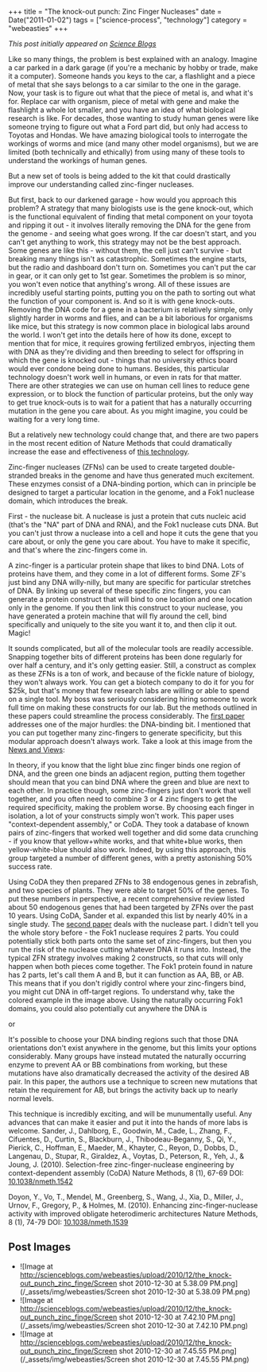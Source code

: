+++
title = "The knock-out punch: Zinc Finger Nucleases"
date = Date("2011-01-02")
tags = ["science-process", "technology"]
category = "webeasties"
+++

_This post initially appeared on [Science Blogs](http://scienceblogs.com/webeasties)_

Like so many things, the problem is best explained with an analogy. Imagine a car parked in a dark garage (if you're a mechanic by hobby or trade, make it a computer). Someone hands you keys to the car, a flashlight and a piece of metal that she says belongs to a car similar to the one in the garage. Now, your task is to figure out what that the piece of metal is, and what it's for. Replace car with organism, piece of metal with gene and make the flashlight a whole lot smaller, and you have an idea of what biological research is like. For decades, those wanting to study human genes were like someone trying to figure out what a Ford part did, but only had access to Toyotas and Hondas. We have amazing biological tools to interrogate the workings of worms and mice (and many other model organisms), but we are limited (both technically and ethically) from using many of these tools to understand the workings of human genes.

But a new set of tools is being added to the kit that could drastically improve our understanding called zinc-finger nucleases.

But first, back to our darkened garage - how would you approach this problem? A strategy that many biologists use is the gene knock-out, which is the functional equivalent of finding that metal component on your toyota and ripping it out - it involves literally removing the DNA for the gene from the genome - and seeing what goes wrong. If the car doesn't start, and you can't get anything to work, this strategy may not be the best approach. Some genes are like this - without them, the cell just can't survive - but breaking many things isn't as catastrophic. Sometimes the engine starts, but the radio and dashboard don't turn on. Sometimes you can't put the car in gear, or it can only get to 1st gear. Sometimes the problem is so minor, you won't even notice that anything's wrong. All of these issues are incredibly useful starting points, putting you on the path to sorting out what the function of your component is. 
And so it is with gene knock-outs. Removing the DNA code for a gene in a bacterium is relatively simple, only slightly harder in worms and flies, and can be a bit laborious for organisms like mice, but this strategy is now common place in biological labs around the world. I won't get into the details here of how its done, except to mention that for mice, it requires growing fertilized embryos, injecting them with DNA as they're dividing and then breeding to select for offspring in which the gene is knocked out - things that no university ethics board would ever condone being done to humans. Besides, this particular technology doesn't work well in humans, or even in rats for that matter. There are other strategies we can use on human cell lines to reduce gene expression, or to block the function of particular proteins, but the only way to get true knock-outs is to wait for a patient that has a naturally occurring mutation in the gene you care about. As you might imagine, you could be waiting for a very long time.

But a relatively new technology could change that, and there are two papers in the most recent edition of Nature Methods that could dramatically increase the ease and effectiveness of [this technology](http://goo.gl/FCb5g).

Zinc-finger nucleases (ZFNs) can be used to create targeted double-stranded breaks in the genome and have thus generated much excitement. These enzymes consist of a DNA-binding portion, which can in principle be designed to target a particular location in the genome, and a Fok1 nuclease domain, which introduces the break.

First - the nuclease bit. A nuclease is just a protein that cuts nucleic acid (that's the "NA" part of DNA and RNA), and the Fok1 nuclease cuts DNA. But you can't just throw a nuclease into a cell and hope it cuts the gene that you care about, or only the gene you care about. You have to make it specific, and that's where the zinc-fingers come in.

A zinc-finger is a particular protein shape that likes to bind DNA. Lots of proteins have them, and they come in a lot of different forms. Some ZF's just bind any DNA willy-nilly, but many are specific for particular stretches of DNA. By linking up several of these specific zinc fingers, you can generate a protein construct that will bind to one location and one location only in the genome. If you then link this construct to your nuclease, you have generated a protein machine that will fly around the cell, bind specifically and uniquely to the site you want it to, and then clip it out. Magic!

It sounds complicated, but all of the molecular tools are readily accessible. Snapping together bits of different proteins has been done regularly for over half a century, and it's only getting easier. Still, a construct as complex as these ZFNs is a ton of work, and because of the fickle nature of biology, they won't always work. You can get a biotech company to do it for you for \$25k, but that's money that few research labs are willing or able to spend on a single tool. My boss was seriously considering hiring someone to work full time on making these constructs for our lab. But the methods outlined in these papers could streamline the process considerably. 
The [first paper](http://goo.gl/4xRNg) addresses one of the major hurdles: the DNA-binding bit. I mentioned that you can put together many zinc-fingers to generate specificity, but this modular approach doesn't always work. Take a look at this image from the [News and Views](http://goo.gl/GZEmM): 

In theory, if you know that the light blue zinc finger binds one region of DNA, and the green one binds an adjacent region, putting them together should mean that you can bind DNA where the green and blue are next to each other. In practice though, some zinc-fingers just don't work that well together, and you often need to combine 3 or 4 zinc fingers to get the required specificity, making the problem worse. By choosing each finger in isolation, a lot of your constructs simply won't work. This paper uses "context-dependent assembly," or CoDA. They took a database of known pairs of zinc-fingers that worked well together and did some data crunching - if you know that yellow+white works, and that white+blue works, then yellow-white-blue should also work. Indeed, by using this approach, this group targeted a number of different genes, with a pretty astonishing 50% success rate.

Using CoDA they then prepared ZFNs to 38 endogenous genes in zebrafish, and two species of plants. They were able to target 50% of the genes. To put these numbers in perspective, a recent comprehensive review listed about 50 endogenous genes that had been targeted by ZFNs over the past 10 years. Using CoDA, Sander et al. expanded this list by nearly 40% in a single study. 
The [second paper](http://goo.gl/yPt5w) deals with the nuclease part. I didn't tell you the whole story before - the Fok1 nuclease requires 2 parts. You could potentially stick both parts onto the same set of zinc-fingers, but then you run the risk of the nuclease cutting whatever DNA it runs into. Instead, the typical  ZFN strategy involves making 2 constructs, so that cuts will only happen when both pieces come together. The Fok1 protein found in nature has 2 parts, let's call them A and B, but it can function as AA, BB, or AB. This means that if you don't rigidly control where your zinc-fingers bind, you might cut DNA in off-target regions. To understand why, take the colored example in the image above. Using the naturally occurring Fok1 domains, you could also potentially cut anywhere the DNA is

or

It's possible to choose your DNA binding regions such that those DNA orientations don't exist anywhere in the genome, but this limits your options considerably. Many groups have instead mutated the naturally occurring enzyme to prevent AA or BB combinations from working, but these mutations have also dramatically decreased the activity of the desired AB pair. In this paper, the authors use a technique to screen new mutations that retain the requirement for AB, but brings the activity back up to nearly normal levels.

This technique is incredibly exciting, and will be munumentally useful. Any advances that can make it easier and put it into the hands of more labs is welcome. 
Sander, J., Dahlborg, E., Goodwin, M., Cade, L., Zhang, F., Cifuentes, D., Curtin, S., Blackburn, J., Thibodeau-Beganny, S., Qi, Y., Pierick, C., Hoffman, E., Maeder, M., Khayter, C., Reyon, D., Dobbs, D., Langenau, D., Stupar, R., Giraldez, A., Voytas, D., Peterson, R., Yeh, J., & Joung, J. (2010). Selection-free zinc-finger-nuclease engineering by context-dependent assembly (CoDA) Nature Methods, 8 (1), 67-69 DOI: [10.1038/nmeth.1542](review)

Doyon, Y., Vo, T., Mendel, M., Greenberg, S., Wang, J., Xia, D., Miller, J., Urnov, F., Gregory, P., & Holmes, M. (2010). Enhancing zinc-finger-nuclease activity with improved obligate heterodimeric architectures Nature Methods, 8 (1), 74-79 DOI: [10.1038/nmeth.1539](review)

      
  

 ## Post Images

- ![Image at http://scienceblogs.com/webeasties/upload/2010/12/the_knock-out_punch_zinc_finge/Screen shot 2010-12-30 at 5.38.09 PM.png](/_assets/img/webeasties/Screen shot 2010-12-30 at 5.38.09 PM.png)
- ![Image at http://scienceblogs.com/webeasties/upload/2010/12/the_knock-out_punch_zinc_finge/Screen shot 2010-12-30 at 7.42.10 PM.png](/_assets/img/webeasties/Screen shot 2010-12-30 at 7.42.10 PM.png)
- ![Image at http://scienceblogs.com/webeasties/upload/2010/12/the_knock-out_punch_zinc_finge/Screen shot 2010-12-30 at 7.45.55 PM.png](/_assets/img/webeasties/Screen shot 2010-12-30 at 7.45.55 PM.png)

